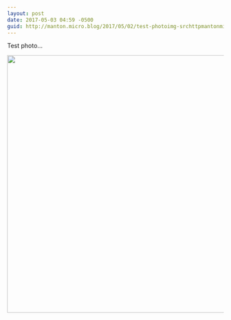 ```yaml
---
layout: post
date: 2017-05-03 04:59 -0500
guid: http://manton.micro.blog/2017/05/02/test-photoimg-srchttpmantonmicrobloguploadsdfdjpg.html
---
```

Test photo...

<img src="http://manton.micro.blog/uploads/2017/8760d66f6d.jpg" width="600" height="600" style="height: auto" />
